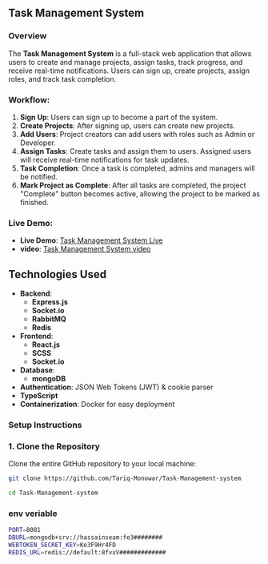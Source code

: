 ## Task Management System

### Overview
The **Task Management System** is a full-stack web application that allows users to create and manage projects, assign tasks, track progress, and receive real-time notifications. Users can sign up, create projects, assign roles, and track task completion.

### Workflow:
1. **Sign Up**: Users can sign up to become a part of the system.
2. **Create Projects**: After signing up, users can create new projects.
3. **Add Users**: Project creators can add users with roles such as Admin or Developer.
4. **Assign Tasks**: Create tasks and assign them to users. Assigned users will receive real-time notifications for task updates.
5. **Task Completion**: Once a task is completed, admins and managers will be notified.
6. **Mark Project as Complete**: After all tasks are completed, the project "Complete" button becomes active, allowing the project to be marked as finished.

### Live Demo:
- **Live Demo**: [Task Management System Live](https://font.toufikhasan.com)
- **video**: [Task Management System video](https://www.youtube.com/watch?v=Enn_Ewz_b74) 
## Technologies Used

- **Backend**: 
  - **Express.js**  
  - **Socket.io**  
  - **RabbitMQ**
  - **Redis** 
- **Frontend**: 
  - **React.js**  
  - **SCSS**
  - **Socket.io** 
- **Database**:
  - **mongoDB** 
- **Authentication**:  JSON Web Tokens (JWT) & cookie parser
- **TypeScript**
- **Containerization**: Docker for easy deployment


### Setup Instructions

### 1. Clone the Repository
Clone the entire GitHub repository to your local machine:

```bash
git clone https://github.com/Tariq-Monowar/Task-Management-system
```
```bash
cd Task-Management-system
```

### env veriable 
```bash
PORT=8081
DBURL=mongodb+srv://hassainseam:fe3########
WEBTOKEN_SECRET_KEY=Ke3F9Hr4FD
REDIS_URL=redis://default:8fvxV#############
```
